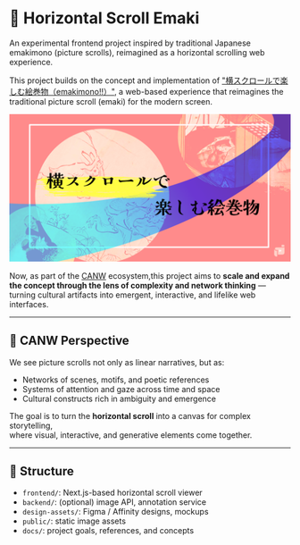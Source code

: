 # 📜 Horizontal Scroll Emaki

An experimental frontend project inspired by traditional Japanese emakimono (picture scrolls), reimagined as a horizontal scrolling web experience.

This project builds on the concept and implementation of  ["横スクロールで楽しむ絵巻物（emakimono!!）"](https://emakimono.com/en), a web-based experience that reimagines the traditional picture scroll (emaki) for the modern screen.

[![Emaki Screenshot](./images/hero-image.png)](https://emakimono.com/en)

Now, as part of the [CANW](https://github.com/satoshi-create/complexity-and-network-webdesign) ecosystem,this project aims to **scale and expand the concept through the lens of complexity and network thinking** — turning cultural artifacts into emergent, interactive, and lifelike web interfaces.

---

## 🌱 CANW Perspective

We see picture scrolls not only as linear narratives, but as:

- Networks of scenes, motifs, and poetic references
- Systems of attention and gaze across time and space
- Cultural constructs rich in ambiguity and emergence

The goal is to turn the **horizontal scroll** into a canvas for complex storytelling,  
where visual, interactive, and generative elements come together.

---

## 📂 Structure

- `frontend/`: Next.js-based horizontal scroll viewer
- `backend/`: (optional) image API, annotation service
- `design-assets/`: Figma / Affinity designs, mockups
- `public/`: static image assets
- `docs/`: project goals, references, and concepts
